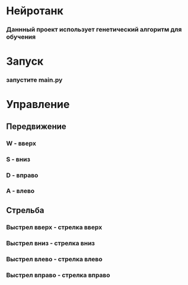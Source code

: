 # Нейротанк

### Даннный проект использует генетический алгоритм для обучения

# Запуск
### запустите main.py
# Управление
## Передвижение
### W - вверх
### S - вниз 
### D - вправо 
### A - влево
## Стрельба
### Выстрел вверх - стрелка вверх
### Выстрел вниз - стрелка вниз
### Выстрел влево - стрелка влево
### Выстрел вправо - стрелка вправо



